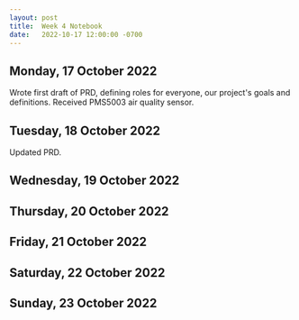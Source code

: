 ```yaml
---
layout: post
title:  Week 4 Notebook
date:   2022-10-17 12:00:00 -0700
---
```

## Monday, 17 October 2022
Wrote first draft of PRD, defining roles for everyone, our project's goals and definitions. 
Received PMS5003 air quality sensor.

## Tuesday, 18 October 2022
Updated PRD.

## Wednesday, 19 October 2022
## Thursday, 20 October 2022
## Friday, 21 October 2022
## Saturday, 22 October 2022
## Sunday, 23 October 2022
